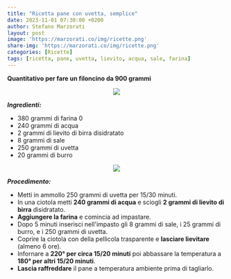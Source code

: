 ```yaml
---
title: "Ricetta pane con uvetta, semplice"
date: 2023-11-01 07:30:00 +0200
author: Stefano Marzorati
layout: post
image: 'https://marzorati.co/img/ricette.png'
share-img: 'https://marzorati.co/img/ricette.png'
categories: [Ricette]
tags: [ricetta, pane, uvetta, lievito, acqua, sale, farina]
---
```

**Quantitativo per fare un filoncino da 900 grammi**   

<p align="center">
  <img src="https://marzorati.co/img/post/pane_uvetta_1a.jpg">
</p>   

***Ingredienti:***   

* 380 grammi di farina 0
* 240 grammi di acqua
* 2 grammi di lievito di birra disidratato
* 8 grammi di sale
* 250 grammi di uvetta
* 20 grammi di burro

<p align="center">
  <img src="https://marzorati.co/img/post/pane_uvetta_2a.jpg">
</p>  

***Procedimento:***   

* Metti in ammollo 250 grammi di uvetta per 15/30 minuti.
* In una ciotola metti **240 grammi di acqua** e sciogli **2 grammi di lievito di birra** disidratato.
* **Aggiungere la farina** e comincia ad impastare.   
* Dopo 5 minuti inserisci nell'impasto gli 8 grammi di sale, i 25 grammi di burro, e i 250 grammi di uvetta. 
* Coprire la ciotola con della pellicola trasparente e **lasciare lievitare** (almeno 6 ore).  
* Infornare a **220° per circa 15/20 minuti** poi abbassare la temperatura a **180° per altri 15/20 minuti**.
* **Lascia raffreddare** il pane a temperatura ambiente prima di tagliarlo.  
